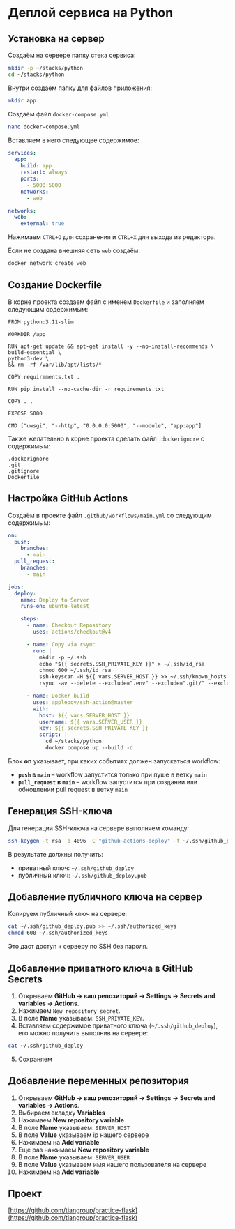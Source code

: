 # Деплой сервиса на Python

## Установка на сервер

Создаём на сервере папку стека сервиса:

```sh
mkdir -p ~/stacks/python
cd ~/stacks/python
```

Внутри создаем папку для файлов приложения:

```sh
mkdir app
```

Создаём файл `docker-compose.yml`

```sh
nano docker-compose.yml
```

Вставляем в него следующее содержимое:

```yaml
services:
  app:
    build: app
    restart: always
    ports:
      - 5000:5000
    networks:
      - web

networks:
  web:
    external: true
```

Нажимаем `CTRL+O` для сохранения и `CTRL+X` для выхода из редактора.

Если не создана внешняя сеть `web` создаём:

```sh
docker network create web
```

## Создание Dockerfile

В корне проекта создаем файл с именем `Dockerfile` и заполняем следующим содержимым:

```
FROM python:3.11-slim

WORKDIR /app

RUN apt-get update && apt-get install -y --no-install-recommends \
build-essential \
python3-dev \
&& rm -rf /var/lib/apt/lists/*

COPY requirements.txt .

RUN pip install --no-cache-dir -r requirements.txt

COPY . .

EXPOSE 5000

CMD ["uwsgi", "--http", "0.0.0.0:5000", "--module", "app:app"]
```

Также желательно в корне проекта сделать файл `.dockerignore` с содержимым:

```
.dockerignore
.git
.gitignore
Dockerfile
```

## Настройка GitHub Actions

Создаём в проекте файл `.github/workflows/main.yml` со следующим содержимым:

```yaml
on:
  push:
    branches:
      - main
  pull_request:
    branches:
      - main

jobs:
  deploy:
    name: Deploy to Server
    runs-on: ubuntu-latest

    steps:
      - name: Checkout Repository
        uses: actions/checkout@v4

      - name: Copy via rsync
        run: |
          mkdir -p ~/.ssh
          echo "${{ secrets.SSH_PRIVATE_KEY }}" > ~/.ssh/id_rsa
          chmod 600 ~/.ssh/id_rsa
          ssh-keyscan -H ${{ vars.SERVER_HOST }} >> ~/.ssh/known_hosts
          rsync -av --delete --exclude=".env" --exclude=".git/" --exclude=".github/" ./ ${{ vars.SERVER_USER }}@${{ vars.SERVER_HOST }}:~/stacks/python/app/

      - name: Docker build
        uses: appleboy/ssh-action@master
        with:
          host: ${{ vars.SERVER_HOST }}
          username: ${{ vars.SERVER_USER }}
          key: ${{ secrets.SSH_PRIVATE_KEY }}
          script: |
            cd ~/stacks/python
            docker compose up --build -d
```

Блок **on** указывает, при каких событиях должен запускаться workflow:

- **`push` в `main`** – workflow запустится только при пуше в ветку `main`
- **`pull_request` в `main`** – workflow запустится при создании или обновлении pull request в ветку `main`

## Генерация SSH-ключа

Для генерации SSH-ключа на сервере выполняем команду:

```sh
ssh-keygen -t rsa -b 4096 -C "github-actions-deploy" -f ~/.ssh/github_deploy
```

В результате должны получить:

- приватный ключ: `~/.ssh/github_deploy`
- публичный ключ: `~/.ssh/github_deploy.pub`

## Добавление публичного ключа на сервер

Копируем публичный ключ на сервере:

```sh
cat ~/.ssh/github_deploy.pub >> ~/.ssh/authorized_keys
chmod 600 ~/.ssh/authorized_keys
```

Это даст доступ к серверу по SSH без пароля.

## Добавление приватного ключа в GitHub Secrets

1. Открываем **GitHub → ваш репозиторий → Settings → Secrets and variables → Actions**.
2. Нажимаем `New repository secret`.
3. В поле **Name** указываем: `SSH_PRIVATE_KEY`.
4. Вставляем содержимое приватного ключа (`~/.ssh/github_deploy`), его можно получить выполнив на сервере:

```sh
cat ~/.ssh/github_deploy
```

5. Cохраняем

## Добавление переменных репозитория

1. Открываем **GitHub → ваш репозиторий → Settings → Secrets and variables → Actions**.
2. Выбираем вкладку **Variables**
3. Нажимаем **New repository variable**
4. В поле **Name** указываем: `SERVER_HOST`
5. В поле **Value** указываем ip нашего сервере
6. Нажимаем на **Add variable**
7. Еще раз нажимаем **New repository variable**
8. В поле **Name** указываем: `SERVER_USER`
9. В поле **Value** указываем имя нашего пользователя на сервере
10. Нажимаем на **Add variable**

## Проект

[https://github.com/tiangroup/practice-flask](https://github.com/tiangroup/practice-flask)
